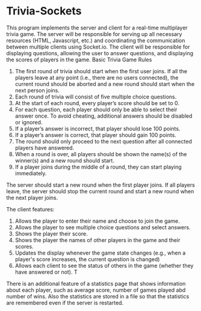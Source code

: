 # Trivia-Sockets

This program implements the server and client for a real-time multiplayer trivia game. The server will be responsible for serving up all necessary resources (HTML, Javascript, etc.) and coordinating the communication between multiple clients using Socket.io. The client will be responsible for displaying questions, allowing the user to answer questions, and displaying the scores of players in the game.
Basic Trivia Game Rules
1. The first round of trivia should start when the first user joins. If all the players leave at any point (i.e., there are no users connected), the current round should be aborted and a new round should start when the next person joins.
2. Each round of trivia will consist of five multiple choice questions.
3. At the start of each round, every player’s score should be set to 0.
4. For each question, each player should only be able to select their answer once. To avoid cheating, additional answers should be disabled or ignored.
5. If a player’s answer is incorrect, that player should lose 100 points.
6. If a player’s answer is correct, that player should gain 100 points.
7. The round should only proceed to the next question after all connected players have answered.
8. When a round is over, all players should be shown the name(s) of the winner(s) and a new round should start.
9. If a player joins during the middle of a round, they can start playing immediately.

The server should start a new round when the first player joins. If all players leave, the server should stop the current round and start a new round when the next player joins.

The client features:
1) Allows the player to enter their name and choose to join the game.
2) Allows the player to see multiple choice questions and select answers.
3) Shows the player their score.
4) Shows the player the names of other players in the game and their scores.
5) Updates the display whenever the game state changes (e.g., when a player's score increases, the current question is changed)
6) Allows each client to see the status of others in the game (whether they have answered or not). T

There is an additional feature of a statistics page that shows information about each player, such as average score, number of games played abd number of wins. Also the statistics are stored in a file so that the statistics are remembered even if the server is restarted.

